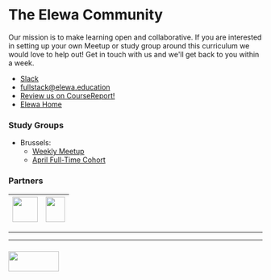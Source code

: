 # The Elewa Community

Our mission is to make learning open and collaborative. If you are interested in setting up your own Meetup or study group around this curriculum we would love to help out!  Get in touch with us and we'll get back to you within a week.


* [Slack](https://join.slack.com/t/elewa-academy/shared_invite/enQtMjk4OTA3OTM1NjIwLTA2ZmQ0NDVhNjQxZWM2NjNhNmMyNmVhZGNhZmJmZTY1OWQ4Nzc0ZTkzZGE3NjdiYTYwYThlNzI3YTg2NGM5MGM)
* fullstack@elewa.education
* [Review us on CourseReport!](https://www.coursereport.com/schools/elewa-education)
* [Elewa Home](./README.md)


### Study Groups

* Brussels: 
  * [Weekly Meetup](https://www.eventbrite.co.uk/e/javascript-open-bootcamp-tickets-44723878324)
  * [April Full-Time Cohort](https://april-2018-elewa-academy.github.io)


### Partners



| <a href="http://digityser.org/" target="_blank"><img src="https://pbs.twimg.com/profile_images/944861444067258368/jrQm1lbM_400x400.jpg" width="50" height="50"/></a>  | <a href="http://startit.be/" target="_blank"><img src="https://cdn.uc.assets.prezly.com/40d9abdb-4857-44d3-a356-0929bc019bc2/-/preview/1108x1108/" width="38" height="50"/></a> |
|---|---|





___
___
### <a href="http://elewa.education/blog" target="_blank"><img src="https://user-images.githubusercontent.com/18554853/34921062-506450ae-f97d-11e7-875f-6feeb26ad72d.png" width="100" height="40"/></a>